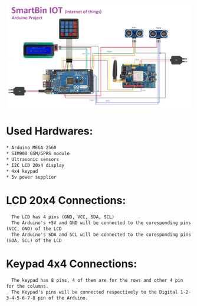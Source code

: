 ![github-small](https://github.com/vantonyy/SmartBin/blob/master/Docs/Unites.png?raw=true)

# Used Hardwares:
    * Arduino MEGA 2560
    * SIM900 GSM/GPRS module
    * Ultrasonic sensors
    * I2C LCD 20x4 display
    * 4x4 keypad
    * 5v power supplier
    
# LCD 20x4 Connections:
      The LCD has 4 pins (GND, VCC, SDA, SCL)
      The Arduino's +5V and GND will be connected to the coresponding pins (VCC, GND) of the LCD
      The Arduino's SDA and SCL will be connected to the coresponding pins (SDA, SCL) of the LCD

# Keypad 4x4 Connections:
      The keypad has 8 pins, 4 of them are for the rows and other 4 pin for the columns.
      The Keypad's pins will be connected respectively to the Digital 1-2-3-4-5-6-7-8 pin of the Arduino.
